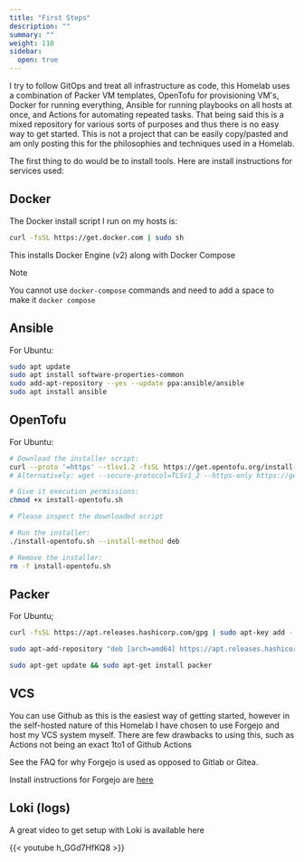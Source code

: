 ```yaml
---
title: "First Steps"
description: ""
summary: ""
weight: 110
sidebar:
  open: true
---
```


I try to follow GitOps and treat all infrastructure as code, this Homelab uses a combination of Packer VM templates, OpenTofu for provisioning VM's, Docker for running everything, Ansible for running playbooks on all hosts at once, and Actions for automating repeated tasks. That being said this is a mixed repository for various sorts of purposes and thus there is no easy way to get started. This is not a project that can be easily copy/pasted and am only posting this for the philosophies and techniques used in a Homelab.

The first thing to do would be to install tools. Here are install instructions for services used:

## Docker
The Docker install script I run on my hosts is:

```bash
curl -fsSL https://get.docker.com | sudo sh
```

This installs Docker Engine (v2) along with Docker Compose

> [!NOTE]
> You cannot use `docker-compose` commands and need to add a space to make it `docker compose`

## Ansible

For Ubuntu:

```bash
sudo apt update
sudo apt install software-properties-common
sudo add-apt-repository --yes --update ppa:ansible/ansible
sudo apt install ansible
```

## OpenTofu
For Ubuntu:
```bash
# Download the installer script:
curl --proto '=https' --tlsv1.2 -fsSL https://get.opentofu.org/install-opentofu.sh -o install-opentofu.sh
# Alternatively: wget --secure-protocol=TLSv1_2 --https-only https://get.opentofu.org/install-opentofu.sh -O install-opentofu.sh

# Give it execution permissions:
chmod +x install-opentofu.sh

# Please inspect the downloaded script

# Run the installer:
./install-opentofu.sh --install-method deb

# Remove the installer:
rm -f install-opentofu.sh
```


## Packer
For Ubuntu;
```bash
curl -fsSL https://apt.releases.hashicorp.com/gpg | sudo apt-key add -
```

```bash
sudo apt-add-repository "deb [arch=amd64] https://apt.releases.hashicorp.com $(lsb_release -cs) main"
```

```bash
sudo apt-get update && sudo apt-get install packer
```

## VCS
You can use Github as this is the easiest way of getting started, however in the self-hosted nature of this Homelab I have chosen to use Forgejo and host my VCS system myself. There are few drawbacks to using this, such as Actions not being an exact 1to1 of Github Actions

See the FAQ for why Forgejo is used as opposed to Gitlab or Gitea.

Install instructions for Forgejo are [here](https://forgejo.org/docs/latest/admin/installation/)

## Loki (logs)

A great video to get setup with Loki is available here

{{< youtube h_GGd7HfKQ8 >}}